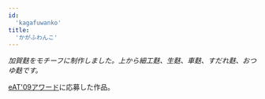 ```yaml
---
id:
  'kagafuwanko'
title:
  'かがふわんこ'
---
```


_加賀麩をモチーフに制作しました。上から細工麩、生麩、車麩、すだれ麩、おつゆ麩です。_

[eAT&#39;09アワード](http://eatx.bp-musashi.jp/09award.html)に応募した作品。
